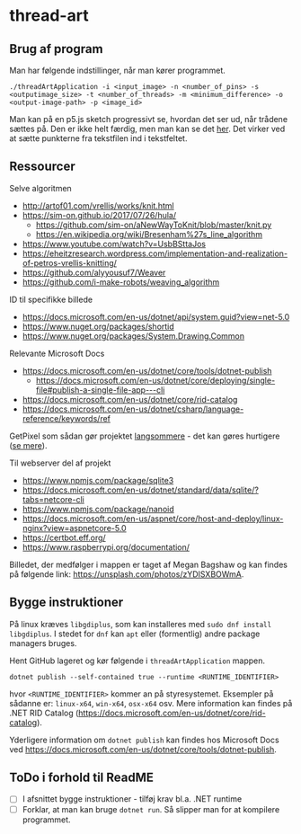 # thread-art

## Brug af program
Man har følgende indstillinger, når man kører programmet.
```
./threadArtApplication -i <input_image> -n <number_of_pins> -s <outputimage_size> -t <number_of_threads> -m <minimum_difference> -o <output-image-path> -p <image_id>
```

Man kan på en p5.js sketch progressivt se, hvordan det ser ud, når trådene sættes på. Den er ikke helt færdig, men man kan se det [her](https://editor.p5js.org/NikolajK-HTX/sketches/q3gxY4B9H). Det virker ved at sætte punkterne fra tekstfilen ind i tekstfeltet.

## Ressourcer
Selve algoritmen
- http://artof01.com/vrellis/works/knit.html
- https://sim-on.github.io/2017/07/26/hula/
  - https://github.com/sim-on/aNewWayToKnit/blob/master/knit.py
  - https://en.wikipedia.org/wiki/Bresenham%27s_line_algorithm
- https://www.youtube.com/watch?v=UsbBSttaJos
- https://eheitzresearch.wordpress.com/implementation-and-realization-of-petros-vrellis-knitting/
- https://github.com/alyyousuf7/Weaver
- https://github.com/i-make-robots/weaving_algorithm

ID til specifikke billede
- https://docs.microsoft.com/en-us/dotnet/api/system.guid?view=net-5.0
- https://www.nuget.org/packages/shortid
- https://www.nuget.org/packages/System.Drawing.Common

Relevante Microsoft Docs
- https://docs.microsoft.com/en-us/dotnet/core/tools/dotnet-publish
  - https://docs.microsoft.com/en-us/dotnet/core/deploying/single-file#publish-a-single-file-app---cli
- https://docs.microsoft.com/en-us/dotnet/core/rid-catalog
- https://docs.microsoft.com/en-us/dotnet/csharp/language-reference/keywords/ref

GetPixel som sådan gør projektet [langsommere](https://imgur.com/a/WfjY8Gj) - det kan gøres hurtigere ([se mere](http://csharpexamples.com/fast-image-processing-c/)).

Til webserver del af projekt
- https://www.npmjs.com/package/sqlite3
- https://docs.microsoft.com/en-us/dotnet/standard/data/sqlite/?tabs=netcore-cli
- https://www.npmjs.com/package/nanoid
- https://docs.microsoft.com/en-us/aspnet/core/host-and-deploy/linux-nginx?view=aspnetcore-5.0
- https://certbot.eff.org/
- https://www.raspberrypi.org/documentation/

Billedet, der medfølger i mappen er taget af Megan Bagshaw og kan findes på følgende link: https://unsplash.com/photos/zYDISXBOWmA.

## Bygge instruktioner
På linux kræves ``libgdiplus``, som kan installeres med ``sudo dnf install libgdiplus``. I stedet for ``dnf`` kan ``apt`` eller (formentlig) andre package managers bruges.

Hent GitHub lageret og kør følgende i `threadArtApplication` mappen.
```
dotnet publish --self-contained true --runtime <RUNTIME_IDENTIFIER>
```
hvor `<RUNTIME_IDENTIFIER>` kommer an på styresystemet. Eksempler på sådanne er: `linux-x64`, `win-x64`, `osx-x64` osv. Mere information kan findes på .NET RID Catalog (https://docs.microsoft.com/en-us/dotnet/core/rid-catalog). 

Yderligere information om `dotnet publish` kan findes hos Microsoft Docs ved https://docs.microsoft.com/en-us/dotnet/core/tools/dotnet-publish.

## ToDo i forhold til ReadME
- [ ] I afsnittet bygge instruktioner - tilføj krav bl.a. .NET runtime
- [ ] Forklar, at man kan bruge `dotnet run`. Så slipper man for at kompilere programmet.
